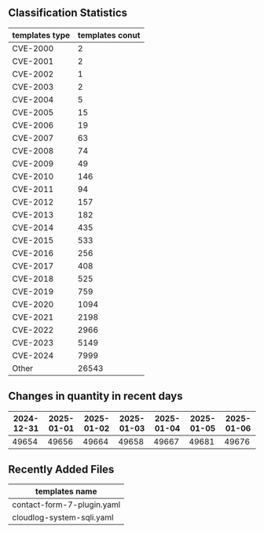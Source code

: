 ## Classification Statistics
| templates type | templates conut | 
| --- | --- |
| CVE-2000 | 2 |
| CVE-2001 | 2 |
| CVE-2002 | 1 |
| CVE-2003 | 2 |
| CVE-2004 | 5 |
| CVE-2005 | 15 |
| CVE-2006 | 19 |
| CVE-2007 | 63 |
| CVE-2008 | 74 |
| CVE-2009 | 49 |
| CVE-2010 | 146 |
| CVE-2011 | 94 |
| CVE-2012 | 157 |
| CVE-2013 | 182 |
| CVE-2014 | 435 |
| CVE-2015 | 533 |
| CVE-2016 | 256 |
| CVE-2017 | 408 |
| CVE-2018 | 525 |
| CVE-2019 | 759 |
| CVE-2020 | 1094 |
| CVE-2021 | 2198 |
| CVE-2022 | 2966 |
| CVE-2023 | 5149 |
| CVE-2024 | 7999 |
| Other | 26543 |
## Changes in quantity in recent days
|2024-12-31 | 2025-01-01 | 2025-01-02 | 2025-01-03 | 2025-01-04 | 2025-01-05 | 2025-01-06|
|--- | ------ | ------ | ------ | ------ | ------ | ---|
|49654 | 49656 | 49664 | 49658 | 49667 | 49681 | 49676|
## Recently Added Files
| templates name | 
| --- |
| contact-form-7-plugin.yaml |
| cloudlog-system-sqli.yaml |
